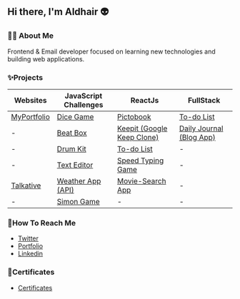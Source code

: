 ## Hi there, I'm Aldhair 👽

### 👨‍💻 About Me
Frontend & Email developer focused on learning new technologies and building web applications.

### ✨Projects

| Websites | JavaScript Challenges | ReactJs | FullStack |
| ------------- | ------------- | ------------- | -------------- |
| [MyPortfolio](https://github.com/aldhairescobar/my-portfolio) | [Dice Game](https://github.com/aldhairescobar/dicegamejs) | [Pictobook](https://github.com/aldhairescobar/Pictobook) |  [To-do List](https://github.com/aldhairescobar/to-do-list-ejs)  |
| - | [Beat Box](https://github.com/aldhairescobar/beatBoxJS) | [Keepit (Google Keep Clone)](https://github.com/aldhairescobar/Keepit) |  [Daily Journal (Blog App)](https://github.com/aldhairescobar/dailyJournal)  |
| - | [Drum Kit](https://github.com/aldhairescobar/DrumKitJS)  | [To-do List](https://github.com/aldhairescobar/To-do-ReactJs-) | -  |
| - | [Text Editor](https://github.com/aldhairescobar/TextEditorJS)  | [Speed Typing Game](https://github.com/aldhairescobar/speed-typing-game) | - |
| [Talkative](https://github.com/aldhairescobar/talkativeSiteUpgrade) | [Weather App (API)](https://github.com/aldhairescobar/WeatherApp)  | [Movie-Search App](https://github.com/aldhairescobar/Movie-Search) | - |
| - | [Simon Game](https://github.com/aldhairescobar/simonGame)  | -  | -  |


### 👻How To Reach Me
- [Twitter](https://twitter.com/aldhairescobar_)
- [Portfolio](https://aldhairescobar.com/)
- [Linkedin](https://www.linkedin.com/in/aldhair-escobar-7820171a6/)

### 💬Certificates
- [Certificates](https://github.com/aldhairescobar/Certificates)

<!--


### 💻Now
- 🌱 Currently building projects with ReactJS and taking the "fullstackopen" course by The University of Helsinki.
- 🔭 Walking through the javascript certification in **FreeCodeCamp** and finished the "Frontend Developer Career Path" at **Scrimba**.
- Doing a 24 days coding challenge with Scrimba 


**aldhairescobar/aldhairescobar** is a ✨ _special_ ✨ repository because its `README.md` (this file) appears on your GitHub profile.

Here are some ideas to get you started:

- 🔭 I’m currently working on ...
- 🌱 I’m currently learning ...
- 👯 I’m looking to collaborate on ...
- 🤔 I’m looking for help with ...
- 💬 Ask me about ...
- 📫 How to reach me: ...
- 😄 Pronouns: ...
- ⚡ Fun fact: ...
-->
